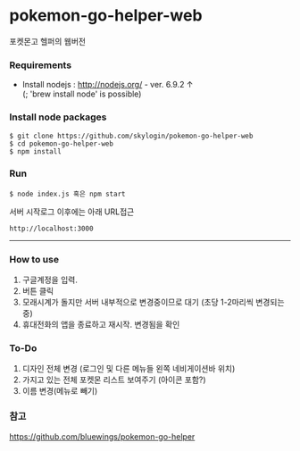 # pokemon-go-helper-web

포켓몬고 헬퍼의 웹버전


### Requirements
- Install nodejs : http://nodejs.org/ - ver. 6.9.2 ↑
<br>(; 'brew install node' is possible)

### Install node packages
```
$ git clone https://github.com/skylogin/pokemon-go-helper-web
$ cd pokemon-go-helper-web
$ npm install
```

### Run
```
$ node index.js 혹은 npm start
```

서버 시작로그 이후에는 아래 URL접근
```
http://localhost:3000
```

----------

### How to use
1. 구글계정을 입력.
2. 버튼 클릭
3. 모래시계가 돌지만 서버 내부적으로 변경중이므로 대기
   (초당 1-2마리씩 변경되는 중)
4. 휴대전화의 앱을 종료하고 재시작. 변경됨을 확인

### To-Do
1. 디자인 전체 변경 (로그인 및 다른 메뉴들 왼쪽 네비게이션바 위치)
2. 가지고 있는 전체 포켓몬 리스트 보여주기 (아이콘 포함?)
3. 이름 변경(메뉴로 빼기)

### 참고
https://github.com/bluewings/pokemon-go-helper
